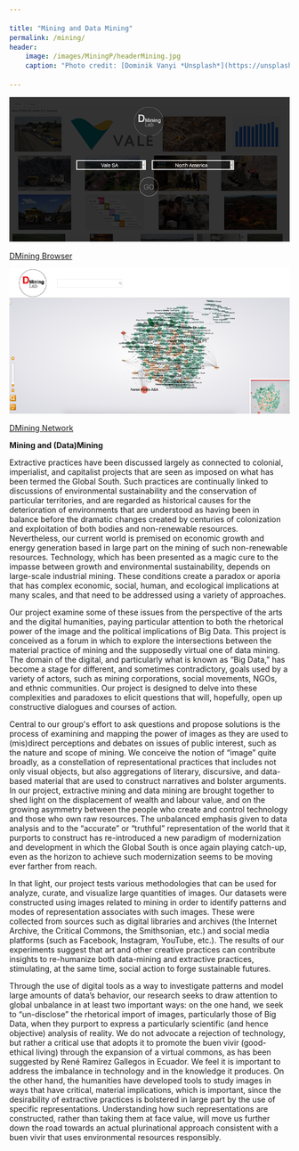 ```yaml
---

title: "Mining and Data Mining"
permalink: /mining/
header: 
    image: /images/MiningP/headerMining.jpg
    caption: "Photo credit: [Dominik Vanyi *Unsplash*](https://unsplash.com)"

---
```



![DMining Browser](/images/MiningP/MiningBrowser.png)

[DMining Browser](http://www.lifespringinteractive.ca/Mining/Image%20Search/index.php?q=mining)



![DMining Network](/images/MiningP/MiningNetwork.png)

[DMining Network](http://www.lifespringinteractive.ca/Mining/Topic%20Maps/gexf-js-master/)


**Mining and (Data)Mining**

Extractive practices have been discussed largely as connected to colonial, imperialist, and capitalist projects that are seen as imposed on what has been termed the Global South. Such practices are continually linked to discussions of environmental sustainability and the conservation of particular territories, and are regarded as historical causes for the deterioration of environments that are understood as having been in balance before the dramatic changes created by centuries of colonization and exploitation of both bodies and non-renewable resources. Nevertheless, our current world is premised on economic growth and energy generation based in large part on the mining of such non-renewable resources. Technology, which has been presented as a magic cure to the impasse between growth and environmental sustainability, depends on large-scale industrial mining. These conditions create a paradox or aporia that has complex economic, social, human, and ecological implications at many scales, and that need to be addressed using a variety of approaches.

Our project examine some of these issues from the perspective of the arts and the digital humanities, paying particular attention to both the rhetorical power of the image and the political implications of Big Data. This project is conceived as a forum in which to explore the intersections between the material practice of mining and the supposedly virtual one of data mining.  The domain of the digital, and particularly what is known as “Big Data,” has become a stage for different, and sometimes contradictory, goals used by a variety of actors, such as mining corporations, social movements, NGOs, and ethnic communities. Our project is designed to delve into these complexities and paradoxes to elicit questions that will, hopefully, open up constructive dialogues and courses of action.

Central to our group's effort to ask questions and propose solutions is the process of examining and mapping the power of images as they are used to (mis)direct perceptions and debates on issues of public interest, such as the nature and scope of mining. We conceive the notion of “image” quite broadly, as a constellation of representational practices that includes not only visual objects, but also aggregations of literary, discursive, and data-based material that are used to construct narratives and bolster arguments. In our project, extractive mining and data mining are brought together to shed light on the displacement of wealth and labour value, and on the growing asymmetry between the people who create and control technology and those who own raw resources. The unbalanced emphasis given to data analysis and to the “accurate” or “truthful” representation of the world that it purports to construct has re-introduced a new paradigm of modernization and development in which the Global South is once again playing catch-up, even as the horizon to achieve such modernization seems to be moving ever farther from reach. 

In that light, our project tests various methodologies that can be used for analyze, curate, and visualize large quantities of images. Our datasets were constructed using images related to mining in order to identify patterns and modes of representation associates with such images. These were collected from sources such as digital libraries and archives (the Internet Archive, the Critical Commons, the Smithsonian, etc.) and social media platforms (such as Facebook, Instagram, YouTube, etc.). The results of our experiments suggest that art and other creative practices can contribute insights to re-humanize both data-mining and extractive practices, stimulating, at the same time, social action to forge sustainable futures.

Through the use of digital tools as a way to investigate patterns and model large amounts of data’s behavior, our research seeks to draw attention to global unbalance in at least two important ways: on the one hand, we seek to “un-disclose” the rhetorical import of images, particularly those of Big Data, when they purport to express a particularly scientific (and hence objective) analysis of reality. We do not advocate a rejection of technology, but rather a critical use that adopts it to promote the buen vivir (good-ethical living) through the expansion of a virtual commons, as has been suggested by René Ramírez Gallegos in Ecuador. We feel it is important to address the imbalance in technology and in the knowledge it produces. On the other hand, the humanities have developed tools to study images in ways that have critical, material implications, which is important, since the desirability of extractive practices is bolstered in large part by the use of specific representations. Understanding how such representations are constructed, rather than taking them at face value, will move us further down the road towards an actual plurinational approach consistent with a buen vivir that uses environmental resources responsibly.

